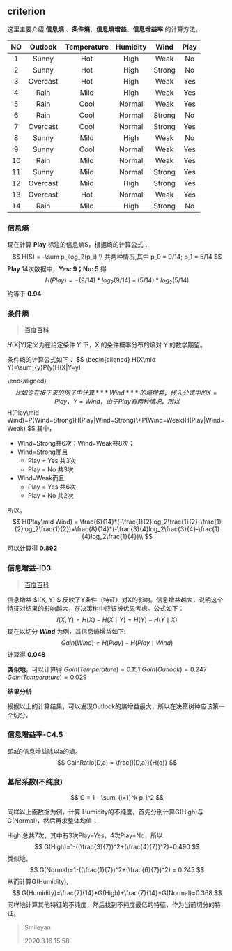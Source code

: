 ## criterion

这里主要介绍 **信息熵** 、**条件熵**、**信息熵增益**、**信息增益率** 的计算方法。

|  NO  | Outlook  | Temperature | Humidity |  Wind  | Play |
| :--: | :------: | :---------: | :------: | :----: | :--: |
|  1   |  Sunny   |     Hot     |   High   |  Weak  |  No  |
|  2   |  Sunny   |     Hot     |   High   | Strong |  No  |
|  3   | Overcast |     Hot     |   High   |  Weak  | Yes  |
|  4   |   Rain   |    Mild     |   High   |  Weak  | Yes  |
|  5   |   Rain   |    Cool     |  Normal  |  Weak  | Yes  |
|  6   |   Rain   |    Cool     |  Normal  | Strong |  No  |
|  7   | Overcast |    Cool     |  Normal  | Strong | Yes  |
|  8   |  Sunny   |    Mild     |   High   |  Weak  |  No  |
|  9   |  Sunny   |    Cool     |  Normal  |  Weak  | Yes  |
|  10  |   Rain   |    Mild     |  Normal  |  Weak  | Yes  |
|  11  |  Sunny   |    Mild     |  Normal  | Strong | Yes  |
|  12  | Overcast |    Mild     |   High   | Strong | Yes  |
|  13  | Overcast |     Hot     |  Normal  |  Weak  | Yes  |
|  14  |   Rain   |    Mild     |   High   | Strong |  No  |

### 信息熵

现在计算 **Play** 标注的信息熵S，根据熵的计算公式：
$$
H(S) = -\sum p_ilog_2(p_i)  \\ 共两种情况,其中 p_0 = 9/14; p_1 = 5/14
$$
**Play** 14次数据中，**Yes: 9；No: 5** 得
$$
H(Play) = -(9/14)*log_2(9/14)-(5/14)*log_2(5/14)
$$
约等于 **0.94**

### 条件熵

> [百度百科]([https://baike.baidu.com/item/%E6%9D%A1%E4%BB%B6%E7%86%B5/24479163?fr=aladdin](https://baike.baidu.com/item/条件熵/24479163?fr=aladdin))

𝐻(X|Y)定义为在给定条件 𝑌 下，X 的条件概率分布的熵对 Y 的数学期望。

条件熵的计算公式如下：
$$
\begin{aligned}
H(X\mid Y)=\sum_{y}P(y)H(X|Y=y)

\end{aligned}
$$
比如说在接下来的例子中计算 ***Wind*** 的熵增益，代入公式中的 X = Play，Y = Wind，由于Play有两种情况，所以
$$
H(Play\mid Wind)=P(Wind=Strong)H(Play|Wind=Strong)\\+P(Wind=Weak)H(Play|Wind=Weak)
$$
 其中，

* Wind=Strong共6次；Wind=Weak共8次；
* Wind=Strong而且
  * Play = Yes 共3次
  * Play = No 共3次
* Wind=Weak而且
  * Play = Yes 共6次
  * Play = No 共2次

所以，
$$
H(Play\mid Wind)
= \frac{6}{14}*(-\frac{1}{2}log_2\frac{1}{2}-\frac{1}{2}log_2\frac{1}{2})+\frac{8}{14}*(-\frac{3}{4}log_2\frac{3}{4}-\frac{1}{4}log_2\frac{1}{4})\\
$$
可以计算得 **0.892**

### 信息增益-ID3

> [百度百科]([https://baike.baidu.com/item/%E4%BF%A1%E6%81%AF%E5%A2%9E%E7%9B%8A/8864911?fr=aladdin](https://baike.baidu.com/item/信息增益/8864911?fr=aladdin))

信息增益 $I(X, Y) $ 反映了Y条件（特征）对X的影响。信息增益越大，说明这个特征对结果的影响越大，在决策树中应该被优先考虑。公式如下：
$$
I(X,Y) = H(X) - H(X\mid Y) = H(Y) - H(Y\mid X)
$$
现在以切分 ***Wind*** 为例，其信息熵增益如下:
$$
Gain(Wind) = H(Play) - H(Play\mid Wind)
$$
计算得 **0.048**

**类似地**，可以计算得 $Gain(Temperature)=0.151$ $Gain(Outlook)=0.247$ $Gain(Temperature)=0.029$

**结果分析**

根据以上的计算结果，可以发现Outlook的熵增益最大，所以在决策树种应该第一个切分。

### 信息增益率-C4.5

即a的信息增益除以a的熵。
$$
GainRatio(D,a) = \frac{I(D,a)}{H(a)}
$$

### 基尼系数(不纯度)

$$
G = 1 - \sum_{i=1}^k p_i^2
$$

同样以上面数据为例，计算 Humidity的不纯度，首先分别计算G(High)与G(Normal)，然后再求整体均值：

High 总共7次，其中有3次Play=Yes，4次Play=No，所以
$$
G(High)=1-((\frac{3}{7})^2+(\frac{4}{7})^2)=0.490
$$
类似地，
$$
G(Normal)=1-((\frac{1}{7})^2+(\frac{6}{7})^2) = 0.245
$$
从而计算G(Humidity),
$$
G(Humidity)=\frac{7}{14}*G(High)+\frac{7}{14}*G(Normal)=0.368
$$
同样地计算其他特征的不纯度，然后找到不纯度最低的特征，作为当前切分的特征。



> Smileyan
>
> 2020.3.16 15:58

